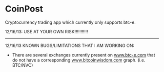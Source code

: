 CoinPost
========

Cryptocurrency trading app which currently only supports btc-e.

12/16/13: USE AT YOUR OWN RISK!!!!!!!!!!!

--------------------------------------------------------------------------------------------

12/16/13 KNOWN BUGS/LIMITATIONS THAT I AM WORKING ON:

* There are several exchanges currently present on www.btc-e.com
  that do not have a corresponding www.bitcoinwisdom.com graph. (i.e. BTC/NVC)
